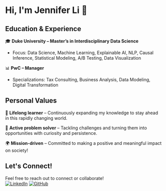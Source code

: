# Hi, I'm Jennifer Li 👋

## Education & Experience

🎓 **Duke University – Master’s in Interdisciplinary Data Science**

* Focus: Data Science, Machine Learning, Explainable AI, NLP, Causal Inference, Statistical Modeling, A/B Testing, Data Visualization

📊 **PwC – Manager**

* Specializations: Tax Consulting, Business Analysis, Data Modeling, Digital Transformation


## Personal Values

🌱 **Lifelong learner** – Continuously expanding my knowledge to stay ahead in this rapidly changing world.  

🚀 **Active problem solver** – Tackling challenges and turning them into opportunities with curiosity and persistence.  

🌍 **Mission-driven** – Committed to making a positive and meaningful impact on society! 


## Let's Connect!
Feel free to reach out to connect or collaborate!  
[![LinkedIn](https://img.icons8.com/ios-filled/30/0A66C2/linkedin.png)](https://linkedin.com/in/jenniferli)
[![GitHub](https://img.icons8.com/ios-glyphs/30/000000/github.png)](https://github.com/Jenniferli6)  

